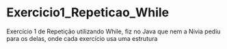 # Exercicio1_Repeticao_While
 Exercício 1 de Repetição utilizando While, fiz no Java que nem a Nivia pediu para os delas, onde cada exercício usa uma estrutura
